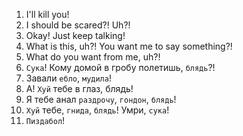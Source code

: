 1. I'll kill you!
2. I should be scared?! Uh?!
3. Okay! Just keep talking!
4. What is this, uh?! You want me to say something?!
5. What do you want from me, uh?!
6. `Сука`! Кому домой в гробу полетишь, `блядь`?!
7. Завали `ебло`, `мудила`!
8. А! `Хуй` тебе в глаз, блядь!
9. Я тебе анал `раздрочу`, `гондон`, `блядь`!
10. `Хуй` тебе, `гнида`, `блядь`! Умри, `сука`!
11. `Пиздабол`!